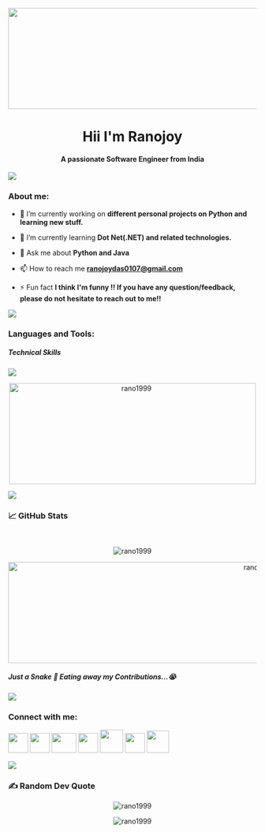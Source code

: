 <p align="center"><img src="https://thumbs.gfycat.com/KindDistortedIrrawaddydolphin-size_restricted.gif" height="205" width="2000"/></p>
<h1 align="center">Hii I'm Ranojoy</h1>
<h4 align="center">A passionate Software Engineer from India</h4>

<a href="https://www.youtube.com/watch?v=dQw4w9WgXcQ"><img src="https://user-images.githubusercontent.com/73097560/115834477-dbab4500-a447-11eb-908a-139a6edaec5c.gif"></a>

<h3 align="left">About me:</h3>

- 🔭 I’m currently working on **different personal projects on Python and learning new stuff.**

- 🌱 I’m currently learning **Dot Net(.NET) and related technologies.**

- 💬 Ask me about **Python and Java**

- 📫 How to reach me **ranojoydas0107@gmail.com**

- ⚡ Fun fact **I think I'm funny !! If you have any question/feedback, please do not hesitate to reach out to me!!**

<a href="https://www.youtube.com/watch?v=dQw4w9WgXcQ"><img src="https://user-images.githubusercontent.com/73097560/115834477-dbab4500-a447-11eb-908a-139a6edaec5c.gif" ></a>
</br>
</p>
<h3 align="left">Languages and Tools:</h5>
<h5>Technical Skills</h6>

<p align="left">
  <a href="https://skillicons.dev">
    <img src="https://skillicons.dev/icons?i=c,cpp,cs,java,py,js,html,css,dotnet,mysql,sqlite,git,github,vscode,visualstudio," />
  </a>
</p>

<p align="center"> <img src="https://github-readme-stats.vercel.app/api/top-langs?username=rano1999&show_icons=true&locale=en&layout=compact" alt="rano1999" height="205" width="500"/></p>

<a href="https://www.youtube.com/watch?v=dQw4w9WgXcQ"><img src="https://user-images.githubusercontent.com/73097560/115834477-dbab4500-a447-11eb-908a-139a6edaec5c.gif"></a>

  
<h3>📈 GitHub Stats</h3>
</br>
<p align="center"><img src="https://github-readme-streak-stats.herokuapp.com/?user=rano1999&theme=algolia" alt="rano1999"  alt="Thelalitagarwal"  /></p>
<p align="center"><img src="https://github-readme-stats.vercel.app/api?username=rano1999&show_icons=true&theme=algolia" alt="rano1999" height="205" width="1000"/>
<h5>Just a Snake 🐍 Eating away my Contributions...😭</h5>

  
<a href="https://www.youtube.com/watch?v=dQw4w9WgXcQ"><img src="https://user-images.githubusercontent.com/73097560/115834477-dbab4500-a447-11eb-908a-139a6edaec5c.gif"></a>
 
<h3 align="left">Connect with me:</h3>

<a href="https://www.facebook.com/ranojoy.das.33" target= "_blank" ><img src="https://www.edigitalagency.com.au/wp-content/uploads/Facebook-logo-blue-circle-large-transparent-png.png" height="40" width="40"/></a>&nbsp;<a href="https://www.instagram.com/the._crazy_soul/?igshid=MzNlNGNkZWQ4Mg%3D%3D" target="_blank"><img src="https://png.pngtree.com/png-vector/20221018/ourmid/pngtree-instagram-icon-png-image_6315974.png" height="40" width="40"/></a>&nbsp;<a href="https://www.youtube.com/@rano5890" target="_blank"><img src="https://www.freepnglogos.com/uploads/youtube-play-red-logo-png-transparent-background-6.png" height="40" width="50"/></a>&nbsp;<a href="https://www.linkedin.com/in/ranojoy-das-6538371a0" target="_blank"><img src="https://freelogopng.com/images/all_img/1656996409linkedin-symbol.png" height="40" width="40"/></a>&nbsp;<a href="https://github.com/Rano1999" target="_blank"><img src="https://img.icons8.com/?size=512&id=AZOZNnY73haj&format=png" height="47" width="47"/></a>&nbsp;<a href="https://auth.geeksforgeeks.org/user/rano1999/practice" target="_blank"><img src="https://encrypted-tbn0.gstatic.com/images?q=tbn:ANd9GcQqvFVpivQkBMns3rV68nBe2xMaJaD9pStMOfdtBDRkEYH-Sy3Nns__vsVt-nM1c5KxiuM&usqp=CAU" height="40" width="40"/></a>&nbsp;<a href="https://www.leetcode.com/rano1999" target="_blank"><img src="https://upload.wikimedia.org/wikipedia/commons/1/19/LeetCode_logo_black.png" height="45" width="45"/></a>
  

<a href="https://www.youtube.com/watch?v=dQw4w9WgXcQ"><img src="https://user-images.githubusercontent.com/73097560/115834477-dbab4500-a447-11eb-908a-139a6edaec5c.gif"></a>

### ✍️ Random Dev Quote
<p align="center"> <img src="https://quotes-github-readme.vercel.app/api?type=horizontal&theme=radical" alt="rano1999" /></p>
  
<p align="center"> <img src="https://komarev.com/ghpvc/?username=rano1999&label=Profile%20views&color=0e75b6&style=flat" alt="rano1999" /> </p>





